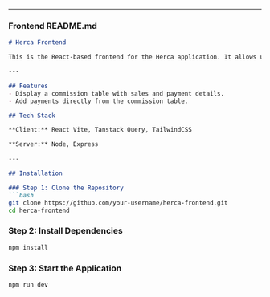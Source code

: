 
---

### **Frontend README.md**  

```markdown
# Herca Frontend

This is the React-based frontend for the Herca application. It allows users to view sales commissions and add payments for transactions.

---

## Features
- Display a commission table with sales and payment details.
- Add payments directly from the commission table.

## Tech Stack

**Client:** React Vite, Tanstack Query, TailwindCSS

**Server:** Node, Express

---

## Installation

### Step 1: Clone the Repository
```bash
git clone https://github.com/your-username/herca-frontend.git
cd herca-frontend
```

### Step 2: Install Dependencies
```bash
npm install
```

### Step 3: Start the Application
```bash
npm run dev
```